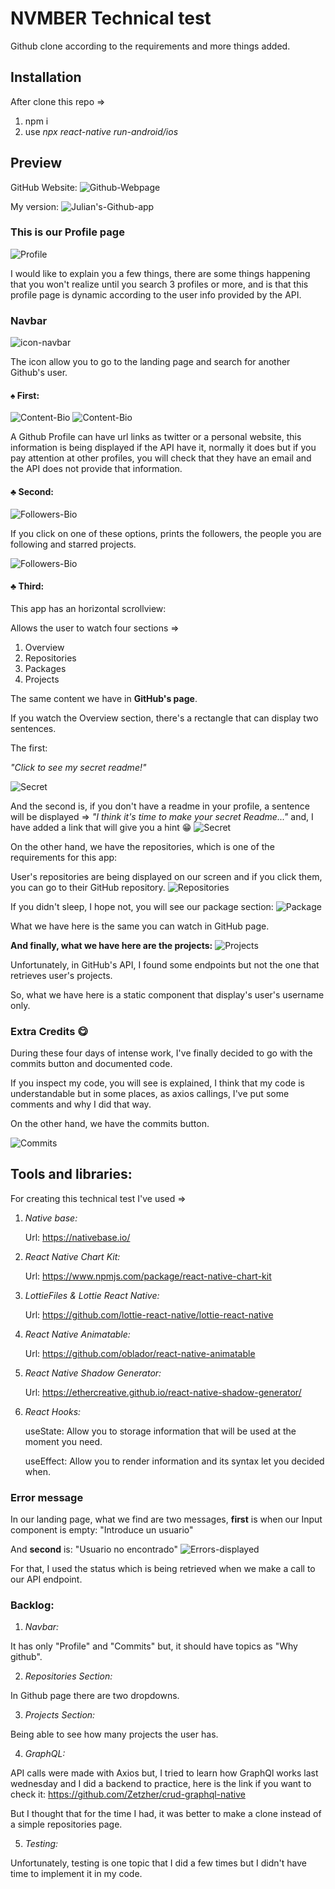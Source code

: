 # NVMBER Technical test

Github clone according to the requirements and more things added.

## Installation

After clone this repo =>

1. npm i
2. use _npx react-native run-android/ios_

## Preview
GitHub Website:
![Github-Webpage](src/assets/imgReadme/github-version.gif)

My version: 
![Julian's-Github-app](src/assets/imgReadme/my-version.gif)


### This is our Profile page

![Profile](src/assets/imgReadme/fourth.png)

I would like to explain you a few things, there are some things happening that you won't realize until you search 3 profiles or more, and is that this profile page is dynamic according to the user info provided by the API.

### Navbar

![icon-navbar](src/assets/imgReadme/navbar-icon.gif)

The icon allow you to go to the landing page and search for another Github's user.

#### :spades: First:

![Content-Bio](src/assets/imgReadme/profile-first.png)
![Content-Bio](src/assets/imgReadme/profile-second.png)

A Github Profile can have url links as twitter or a personal website, this information is being displayed if the API have it, normally it does but if you pay attention at other profiles, you will check that they have an email and the API does not provide that information.

#### :clubs: Second:

![Followers-Bio](src/assets/imgReadme/profile-third.png)

If you click on one of these options, prints the followers, the people you are following and starred projects.

![Followers-Bio](src/assets/imgReadme/bio.gif)

#### :clubs: Third:

This app has an horizontal scrollview:

Allows the user to watch four sections =>

1. Overview
2. Repositories
3. Packages
4. Projects

The same content we have in **GitHub's page**.

If you watch the Overview section, there's a rectangle that can display two sentences.

The first:

_"Click to see my secret readme!"_

![Secret](src/assets/imgReadme/secret.gif)

And the second is, if you don't have a readme in your profile, a sentence will be displayed => _"I think it's time to make your secret Readme..."_ and, I have added a link that will give you a hint :grin:
![Secret](src/assets/imgReadme/secret-readme.gif)

On the other hand, we have the repositories, which is one of the requirements for this app:

User's repositories are being displayed on our screen and if you click them, you can go to their GitHub repository.
![Repositories](src/assets/imgReadme/repositories-filter.gif)

If you didn't sleep, I hope not, you will see our package section:
![Package](src/assets/imgReadme/packages.gif)

What we have here is the same you can watch in GitHub page.

**And finally, what we have here are the projects:**
![Projects](src/assets/imgReadme/projects.gif)

Unfortunately, in GitHub's API, I found some endpoints but not the one that retrieves user's projects.

So, what we have here is a static component that display's user's username only.

### Extra Credits :yum:

During these four days of intense work, I've finally decided to go with the commits button and documented code.

If you inspect my code, you will see is explained, I think that my code is understandable but in some places, as axios callings, I've put some comments and why I did that way.

On the other hand, we have the commits button.

![Commits](src/assets/imgReadme/commits.gif)

## Tools and libraries:

For creating this technical test I've used =>

1. _Native base:_

    Url: https://nativebase.io/


2. _React Native Chart Kit:_

    Url: https://www.npmjs.com/package/react-native-chart-kit


3. _LottieFiles & Lottie React Native:_

    Url: https://github.com/lottie-react-native/lottie-react-native


4. _React Native Animatable:_

    Url: https://github.com/oblador/react-native-animatable


5. _React Native Shadow Generator:_

    Url: https://ethercreative.github.io/react-native-shadow-generator/


6. _React Hooks:_

    useState: Allow you to storage information that will be used at the moment you need.

    useEffect: Allow you to render information and its syntax let you decided when.


### Error message

In our landing page, what we find are two messages, **first** is when our Input component is empty:
"Introduce un usuario"

And **second** is:
"Usuario no encontrado"
![Errors-displayed](src/assets/imgReadme/errors-displayed.gif)

For that, I used the status which is being retrieved when we make a call to our API endpoint.


### Backlog:

1. _Navbar:_

It has only "Profile" and "Commits" but, it should have topics as "Why github".

2. _Repositories Section:_

In Github page there are two dropdowns.

3. _Projects Section:_

Being able to see how many projects the user has.

4. _GraphQL:_

API calls were made with Axios but, I tried to learn how GraphQl works last wednesday and I did a backend to practice, here is the link if you want to check it: https://github.com/Zetzher/crud-graphql-native

But I thought that for the time I had, it was better to make a clone instead of a simple repositories page.

5. _Testing:_

Unfortunately, testing is one topic that I did a few times but I didn't have time to implement it in my code.
